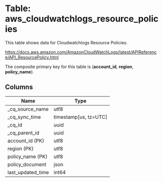 # Table: aws_cloudwatchlogs_resource_policies

This table shows data for Cloudwatchlogs Resource Policies.

https://docs.aws.amazon.com/AmazonCloudWatchLogs/latest/APIReference/API_ResourcePolicy.html

The composite primary key for this table is (**account_id**, **region**, **policy_name**).

## Columns

| Name          | Type          |
| ------------- | ------------- |
|_cq_source_name|utf8|
|_cq_sync_time|timestamp[us, tz=UTC]|
|_cq_id|uuid|
|_cq_parent_id|uuid|
|account_id (PK)|utf8|
|region (PK)|utf8|
|policy_name (PK)|utf8|
|policy_document|json|
|last_updated_time|int64|